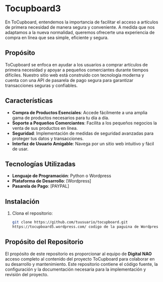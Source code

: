 # Tocupboard3
En ToCupboard, entendemos la importancia de facilitar el acceso a artículos de primera necesidad de manera segura y conveniente. A medida que nos adaptamos a la nueva normalidad, queremos ofrecerte una experiencia de compra en línea que sea simple, eficiente y segura.
## Propósito

ToCupboard se enfoca en ayudar a los usuarios a comprar artículos de primera necesidad y apoyar a pequeños comerciantes durante tiempos difíciles. Nuestro sitio web está construido con tecnología moderna y cuenta con una API de pasarela de pago segura para garantizar transacciones seguras y confiables.

## Características

- **Compra de Productos Esenciales**: Accede fácilmente a una amplia gama de productos necesarios para tu día a día.
- **Soporte a Pequeños Comerciantes**: Facilita a los pequeños negocios la venta de sus productos en línea.
- **Seguridad**: Implementación de medidas de seguridad avanzadas para proteger tus datos y transacciones.
- **Interfaz de Usuario Amigable**: Navega por un sitio web intuitivo y fácil de usar.

## Tecnologías Utilizadas

- **Lenguaje de Programación**: Python o Wordpress
- **Plataforma de Desarrollo**: [Wordpress]
- **Pasarela de Pago**: [PAYPAL]

## Instalación

1. Clona el repositorio:
   ```bash
   git clone https://github.com/tuusuario/tocupboard.git
   https://tocupboard5.wordpress.com/ codigo de la paguina de Wordpress
## Propósito del Repositorio

El propósito de este repositorio es proporcionar al equipo de **Digital NAO** acceso completo al contenido del proyecto ToCupboard para colaborar en su desarrollo y mantenimiento. Este repositorio contiene el código fuente, la configuración y la documentación necesaria para la implementación y revisión del proyecto.
